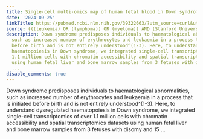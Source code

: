 ```yaml
---
title: Single-cell multi-omics map of human fetal blood in Down syndrome
date: '2024-09-25'
linkTitle: https://pubmed.ncbi.nlm.nih.gov/39322663/?utm_source=curl&utm_medium=rss&utm_campaign=pubmed-2&utm_content=1Rkszs2HVZ2RHP33OibaNFew6VK-LzjJWTD4GwmLlk8B-wCceh&fc=20220923065203&ff=20240926193914&v=2.18.0.post9+e462414
source: (((leukemia) OR (lymphoma)) OR (myeloma)) AND (Stanford University[Affiliation])
description: Down syndrome predisposes individuals to haematological abnormalities,
  such as increased number of erythrocytes and leukaemia in a process that is initiated
  before birth and is not entirely understood^(1-3). Here, to understand dysregulated
  haematopoiesis in Down syndrome, we integrated single-cell transcriptomics of over
  1.1 million cells with chromatin accessibility and spatial transcriptomics datasets
  using human fetal liver and bone marrow samples from 3 fetuses with disomy and 15
  ...
disable_comments: true
---
```

Down syndrome predisposes individuals to haematological abnormalities, such as increased number of erythrocytes and leukaemia in a process that is initiated before birth and is not entirely understood^(1-3). Here, to understand dysregulated haematopoiesis in Down syndrome, we integrated single-cell transcriptomics of over 1.1 million cells with chromatin accessibility and spatial transcriptomics datasets using human fetal liver and bone marrow samples from 3 fetuses with disomy and 15 ...